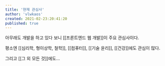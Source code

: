 ```yaml
---
title: '현재 관심사'
author: 'vlwkaos'
created: 2021-02-23:20:41:20
published: true
---
```


아무래도 개발을 하고 있다 보니 [[프론트엔드 웹 개발]]이 주요 관심사이다.

평소엔 [[심리학, 형이상학, 철학]], [[컴퓨터]], [[기술 윤리]], [[건강]]에도 관심이 많다.

그리고 [[그 외 모든 것]]에도...
